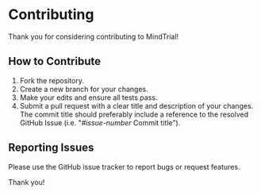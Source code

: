 # Contributing

Thank you for considering contributing to MindTrial!

## How to Contribute

1. Fork the repository.
2. Create a new branch for your changes.
3. Make your edits and ensure all tests pass.
4. Submit a pull request with a clear title and description of your changes. The commit title should preferably include a reference to the resolved GitHub Issue (i.e. "*#issue-number* Commit title").

## Reporting Issues

Please use the GitHub issue tracker to report bugs or request features.

Thank you!
